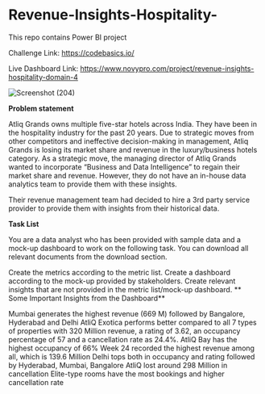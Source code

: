 # Revenue-Insights-Hospitality-
This repo contains Power BI project


Challenge Link: https://codebasics.io/


Live Dashboard Link: https://www.novypro.com/project/revenue-insights-hospitality-domain-4


![Screenshot (204)](https://github.com/priyagupta52/Revenue-Insights-Hospitality-/assets/145066697/3eb172b6-81ad-4d3f-865b-f995eb2d9c07)



**Problem statement**


Atliq Grands owns multiple five-star hotels across India. They have been in the hospitality industry for the past 20 years. Due to strategic moves from other competitors and ineffective decision-making in management, Atliq Grands is losing its market share and revenue in the luxury/business hotels category. As a strategic move, the managing director of Atliq Grands wanted to incorporate “Business and Data Intelligence” to regain their market share and revenue. However, they do not have an in-house data analytics team to provide them with these insights.

Their revenue management team had decided to hire a 3rd party service provider to provide them with insights from their historical data.

**Task List**


You are a data analyst who has been provided with sample data and a mock-up dashboard to work on the following task. You can download all relevant documents from the download section.

Create the metrics according to the metric list.
Create a dashboard according to the mock-up provided by stakeholders.
Create relevant insights that are not provided in the metric list/mock-up dashboard.
**
Some Important Insights from the Dashboard**


Mumbai generates the highest revenue (669 M) followed by Bangalore, Hyderabad and Delhi
AtliQ Exotica performs better compared to all 7 types of properties with 320 Million revenue, a rating of 3.62, an occupancy percentage of 57 and a cancellation rate as 24.4%.
AtliQ Bay has the highest occupancy of 66%
Week 24 recorded the highest revenue among all, which is 139.6 Million
Delhi tops both in occupancy and rating followed by Hyderabad, Mumbai, Bangalore
AtliQ lost around 298 Million in cancellation
Elite-type rooms have the most bookings and higher cancellation rate









